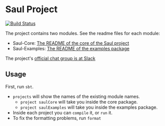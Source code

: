 # Saul Project 
[![Build Status](http://128.174.241.91:8080/buildStatus/icon?job=saul)](http://128.174.241.91:8080/job/saul)

The project contains two modules. See the readme files for each module: 

- Saul-Core: [The README of the core of the Saul project](saul-core/README.md)  
- Saul-Examples: [The README of the examples package](saul-examples/README.md)

The project's [official chat group is at Slack](https://cogcomp.slack.com/messages/saul/)

## Usage 

First, run `sbt`. 

- `projects` will show the names of the existing module names. 
    - `project saulCore` will take you inside the core package. 
    -  `project saulExamples` will take you inside the examples package.
- Inside each project you can `compile` it, or `run` it. 
- To fix the formatting problems, run `format`

